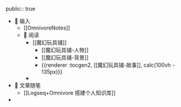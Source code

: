 public:: true

- 📲 输入
	- [[OmnivoreNotes]]
	- 📖 阅读
		- [[魔幻玩具铺]]
			- [[魔幻玩具铺-人物]]
			- [[魔幻玩具铺-背景]]
			- {{renderer :tocgen2, [[魔幻玩具铺-故事]], calc(100vh - 135px)}}
		-
- 💬 文章随笔
	- [[Logseq+Omnivore 搭建个人知识库]]
-